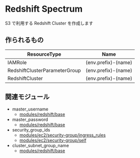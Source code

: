 # Redshift Spectrum

S3 で利用する Redshift Cluster を作成します


## 作られるもの

| ResourceType                   | Name                 |
|----                            |----                  |
| IAMRole                        | (env.prefix)-(name)  |
| RedshiftClusterParameterGroup  | (env.prefix)-(name)  |
| RedshiftCluster                | (env.prefix)-(name)  |


## 関連モジュール

- master_username
  - [modules/redshift/base](../base)
- master_password
  - [modules/redshift/base](../base)
- security_group_ids
  - [modules/ec2/security-group/ingress_rules](../../ec2/security-group/ingress_rules)
  - [modules/ec2/security-group/self](../../ec2/security-group/self)
- cluster_subnet_group_name
  - [modules/redshift/base](../base)

